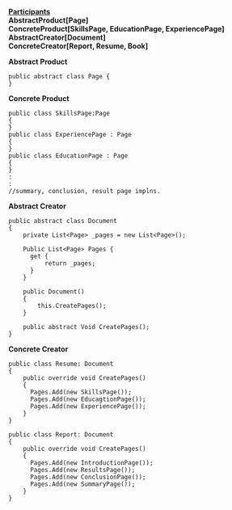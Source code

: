 **<u>Participants</u>** <br/>
**AbstractProduct[Page]** <br/>
**ConcreteProduct[SkillsPage, EducationPage, ExperiencePage]** <br/>
**AbstractCreator[Document]** <br/>
**ConcreteCreator[Report, Resume, Book]** <br/>


**Abstract Product**
```
public abstract class Page {
}
```
**Concrete Product**
```
public class SkillsPage:Page
{
}
public class ExperiencePage : Page
{
}
public class EducationPage : Page
{
}
:
:
//summary, conclusion, result page implns.
```
**Abstract Creator**

```
public abstract class Document
{
    private List<Page> _pages = new List<Page>();
    
    Public List<Page> Pages { 
      get {
          return _pages;
      }
    }
    
    public Document()
    { 
        this.CreatePages();
    }
    
    public abstract Void CreatePages();
}
```

**Concrete Creator**
```
public class Resume: Document
{
    public override void CreatePages()
    {
      Pages.Add(new SkillsPage());
      Pages.Add(new EducagtionPage());
      Pages.Add(new ExperiencePage());
    }
}

public class Report: Document
{
    public override void CreatePages()
    {
      Pages.Add(new IntroductionPage());
      Pages.Add(new ResultsPage());
      Pages.Add(new ConclusionPage());
      Pages.Add(new SummaryPage());
    }
}


